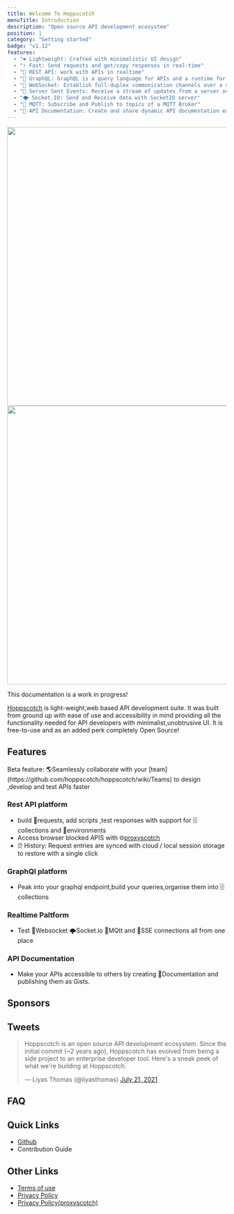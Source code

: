 ```yaml
---
title: Welcome To Hoppscotch
menuTitle: Introduction
description: "Open source API development ecosystem"
position: 1
category: "Getting started"
badge: "v1.12"
features:
  - "❤️ Lightweight: Crafted with minimalistic UI design"
  - "⚡️ Fast: Send requests and get/copy responses in real-time"
  - "🚀 REST API: work with APIs in realtime"
  - "🔮 GraphQL: GraphQL is a query language for APIs and a runtime for fulfilling those queries with your existing data"
  - "🔌 WebSocket: Establish full-duplex communication channels over a single TCP connection"
  - "📡 Server Sent Events: Receive a stream of updates from a server over a HTTP connection without resorting to polling"
  - "🌩 Socket.IO: Send and Receive data with SocketIO server"
  - "🦟 MQTT: Subscribe and Publish to topics of a MQTT Broker"
  - "📄 API Documentation: Create and share dynamic API documentation easily, quickly"
---
```


<img src="/preview.png" class="light-img" width="1280" height="640" alt=""/>
<img src="/preview-dark.png" class="dark-img" width="1280" height="640" alt=""/>

<alert type="success">

This documentation is a work in progress!

</alert>

[Hoppscotch](https://www.hoppscotch.io) is light-weight,web based API development suite. It was built from ground up with ease of use and accessibility in mind providing all the functionality needed for API developers with minimalist,unobtrusive UI.
It is free-to-use and as an added perk completely Open Source!

## Features

<list :items="features"></list>

<alert type="success"> 
Beta feature: 🌎Seamlessly collaborate with your [team](https://github.com/hoppscotch/hoppscotch/wiki/Teams) to design ,develop and test APIs faster
</alert>

### Rest API platform
- build 🚀requests, add scripts ,test responses with support for 🗄️collections and 📁environments
- Access browser blocked APIS with 🌐[proxyscotch](https://github.com/hoppscotch/proxyscotch)
- ⏰ History: Request entries are synced with cloud / local session storage to restore with a single click

### GraphQl platform
- Peak into your graphql endpoint,build your queries,organise them into 🗄️collections


### Realtime Paltform
- Test 🔌Websocket 🌩Socket.io 🦟MQtt and 📡SSE connections all from one place


### API Documentation
- Make your APIs accessible to others by creating 📄Documentation and publishing them as Gists.


## Sponsors



## Tweets

<blockquote class="twitter-tweet"><p lang="en" dir="ltr">Hoppscotch is an open source API development ecosystem.
Since the initial commit (~2 years ago), Hoppscotch has evolved from being a side project to an enterprise developer tool. Here's a sneak peek of what we're building at Hoppscotch.</p>&mdash; Liyas Thomas (@liyasthomas) <a href="https://twitter.com/liyasthomas/status/1417870391922487297">July 21, 2021</a></blockquote>
<script async src="https://platform.twitter.com/widgets.js" charset="utf-8"></script>

## FAQ

## Quick Links
- [Github](https://github.com/hoppscotch)
- <nuxt-link to="/Developer/ContribGuide" >Contribution Guide</nuxt-link>

## Other Links
- [Terms of use](https://github.com/hoppscotch/hoppscotch/wiki/Terms-&-Conditions)
- [Privacy Policy](https://github.com/hoppscotch/hoppscotch/wiki/Privacy-Policy)
- [Privacy Policy(proxyscotch)](https://github.com/hoppscotch/proxyscotch/wiki/Privacy-policy)

